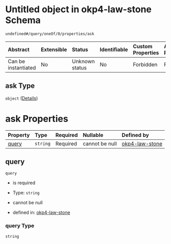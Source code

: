 # Untitled object in okp4-law-stone Schema

```txt
undefined#/query/oneOf/0/properties/ask
```

| Abstract            | Extensible | Status         | Identifiable | Custom Properties | Additional Properties | Access Restrictions | Defined In                                                                 |
| :------------------ | :--------- | :------------- | :----------- | :---------------- | :-------------------- | :------------------ | :------------------------------------------------------------------------- |
| Can be instantiated | No         | Unknown status | No           | Forbidden         | Forbidden             | none                | [okp4-law-stone.json\*](schema/okp4-law-stone.json "open original schema") |

## ask Type

`object` ([Details](okp4-law-stone-querymsg-oneof-ask-properties-ask.md))

# ask Properties

| Property        | Type     | Required | Nullable       | Defined by                                                                                                                                        |
| :-------------- | :------- | :------- | :------------- | :------------------------------------------------------------------------------------------------------------------------------------------------ |
| [query](#query) | `string` | Required | cannot be null | [okp4-law-stone](okp4-law-stone-querymsg-oneof-ask-properties-ask-properties-query.md "undefined#/query/oneOf/0/properties/ask/properties/query") |

## query

`query`

* is required

* Type: `string`

* cannot be null

* defined in: [okp4-law-stone](okp4-law-stone-querymsg-oneof-ask-properties-ask-properties-query.md "undefined#/query/oneOf/0/properties/ask/properties/query")

### query Type

`string`

